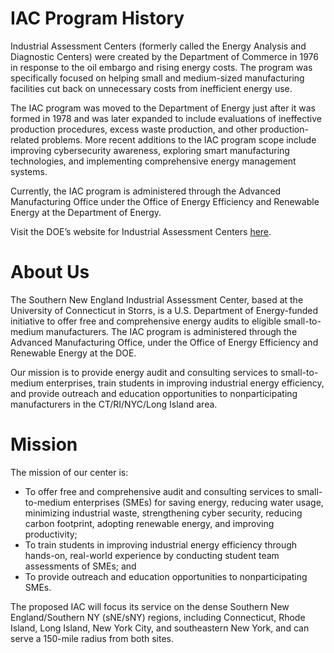 # IAC Program History

Industrial Assessment Centers (formerly called the Energy Analysis and Diagnostic Centers) were created by the Department of Commerce in 1976 in response to the oil embargo and rising energy costs. The program was specifically focused on helping small and medium-sized manufacturing facilities cut back on unnecessary costs from inefficient energy use.

The IAC program was moved to the Department of Energy just after it was formed in 1978 and was later expanded to include evaluations of ineffective production procedures, excess waste production, and other production-related problems. More recent additions to the IAC program scope include improving cybersecurity awareness, exploring smart manufacturing technologies, and implementing comprehensive energy management systems.

Currently, the IAC program is administered through the Advanced Manufacturing Office under the Office of Energy Efficiency and Renewable Energy at the Department of Energy.

Visit the DOE’s website for Industrial Assessment Centers [here](http://www.example.com).

# About Us

The Southern New England Industrial Assessment Center, based at the University of Connecticut in Storrs, is a U.S. Department of Energy-funded initiative to offer free and comprehensive energy audits to eligible small-to-medium manufacturers. The IAC program is administered through the Advanced Manufacturing Office, under the Office of Energy Efficiency and Renewable Energy at the DOE.

Our mission is to provide energy audit and consulting services to small-to-medium enterprises, train students in improving industrial energy efficiency, and provide outreach and education opportunities to nonparticipating manufacturers in the CT/RI/NYC/Long Island area.

# Mission

The mission of our center is:

- To offer free and comprehensive audit and consulting services to small-to-medium enterprises (SMEs) for saving energy, reducing water usage, minimizing industrial waste, strengthening cyber security, reducing carbon footprint, adopting renewable energy, and improving productivity;
- To train students in improving industrial energy efficiency through hands-on, real-world experience by conducting student team assessments of SMEs; and
- To provide outreach and education opportunities to nonparticipating SMEs. 

The proposed IAC will focus its service on the dense Southern New England/Southern NY (sNE/sNY) regions, including Connecticut, Rhode Island, Long Island, New York City, and southeastern New York, and can serve a 150-mile radius from both sites.
